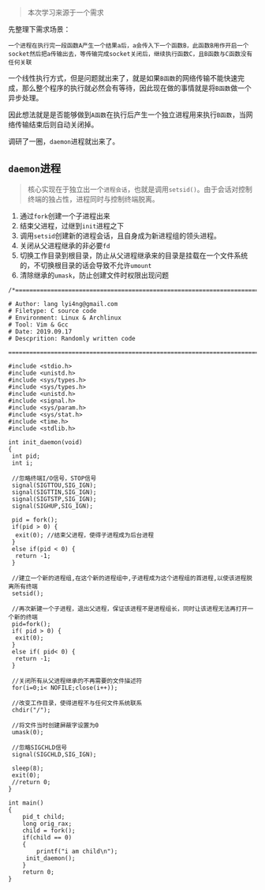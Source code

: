 > 本次学习来源于一个需求

先整理下需求场景：
```
一个进程在执行完一段函数A产生一个结果a后，a会传入下一个函数B，此函数B用作开启一个socket然后把a传输出去，等传输完成socket关闭后，继续执行函数C，且B函数与C函数没有任何关联
```
一个线性执行方式，但是问题就出来了，就是如果`B函数`的网络传输不能快速完成，那么整个程序的执行就必然会有等待，因此现在做的事情就是将`B函数`做一个异步处理。

因此想法就是是否能够做到`A函数`在执行后产生一个独立进程用来执行`B函数`，当网络传输结束后则自动关闭掉。

调研了一圈，`daemon`进程就出来了。

## `daemon`进程
> 核心实现在于独立出一个`进程会话`，也就是调用`setsid()`。由于会话对控制终端的独占性，进程同时与控制终端脱离。

1. 通过`fork`创建一个子进程出来
2. 结束父进程，过继到`init`进程之下
3. 调用`setsid`创建新的进程会话，且自身成为新进程组的领头进程。
4. 关闭从父进程继承的非必要`fd`
5. 切换工作目录到根目录，防止从父进程继承来的目录是挂载在一个文件系统的，不切换根目录的话会导致不允许`umount`
6. 清除继承的`umask`，防止创建文件时权限出现问题

```
/*==============================================================================

# Author: lang lyi4ng@gmail.com
# Filetype: C source code
# Environment: Linux & Archlinux
# Tool: Vim & Gcc
# Date: 2019.09.17
# Descprition: Randomly written code

================================================================================*/

#include <stdio.h>
#include <unistd.h>
#include <sys/types.h>
#include <sys/types.h>
#include <unistd.h>
#include <signal.h>
#include <sys/param.h>
#include <sys/stat.h>
#include <time.h>
#include <stdlib.h>

int init_daemon(void) 
{ 
 int pid; 
 int i; 
 
 //忽略终端I/O信号，STOP信号
 signal(SIGTTOU,SIG_IGN);
 signal(SIGTTIN,SIG_IGN);
 signal(SIGTSTP,SIG_IGN);
 signal(SIGHUP,SIG_IGN);
	
 pid = fork();
 if(pid > 0) {
  exit(0); //结束父进程，使得子进程成为后台进程
 }
 else if(pid < 0) { 
  return -1;
 }
 
 //建立一个新的进程组,在这个新的进程组中,子进程成为这个进程组的首进程,以使该进程脱离所有终端
 setsid();
 
 //再次新建一个子进程，退出父进程，保证该进程不是进程组长，同时让该进程无法再打开一个新的终端
 pid=fork();
 if( pid > 0) {
  exit(0);
 }
 else if( pid< 0) {
  return -1;
 }
 
 //关闭所有从父进程继承的不再需要的文件描述符
 for(i=0;i< NOFILE;close(i++));
 
 //改变工作目录，使得进程不与任何文件系统联系
 chdir("/");
 
 //将文件当时创建屏蔽字设置为0
 umask(0);
 
 //忽略SIGCHLD信号
 signal(SIGCHLD,SIG_IGN); 

 sleep(8); 
 exit(0);
 //return 0;
}

int main()
{
    pid_t child;
    long orig_rax;
    child = fork();
    if(child == 0)
    {
        printf("i am child\n");
     init_daemon();
    }
    return 0;
}
```





